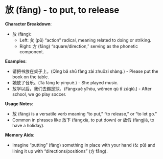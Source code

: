 # **放 (fàng) - to put, to release**

**Character Breakdown**:  
- 放 (fàng):
  - Left: 攵 (pū) “action” radical, meaning related to doing or striking.
  - Right: 方 (fāng) “square/direction,” serving as the phonetic component.

**Examples**:  
- 请把书放在桌子上。(Qǐng bǎ shū fàng zài zhuōzi shàng.) - Please put the book on the table.  
- 她放了音乐。(Tā fàng le yīnyuè.) - She played music.  
- 放学以后，我们去踢足球。(Fàngxué yǐhòu, wǒmen qù tī zúqiú.) - After school, we go play soccer.

**Usage Notes**:  
- 放 (fàng) is a versatile verb meaning “to put,” “to release,” or “to let go.”  
- Common in phrases like 放下 (fàngxià, to put down) or 放假 (fàngjià, to have a holiday).

**Memory Aids**:  
- Imagine “putting” (fàng) something in place with your hand (攵 pū) and lining it up with “directions/positions” (方 fāng).